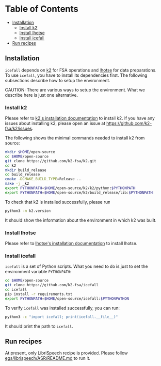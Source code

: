 
# Table of Contents

- [Installation](#installation)
  * [Install k2](#install-k2)
  * [Install lhotse](#install-lhotse)
  * [Install icefall](#install-icefall)
- [Run recipes](#run-recipes)

## Installation

`icefall` depends on [k2][k2] for FSA operations and [lhotse][lhotse] for
data preparations. To use `icefall`, you have to install its dependencies first.
The following subsections describe how to setup the environment.

CAUTION: There are various ways to setup the environment. What we describe
here is just one alternative.

### Install k2

Please refer to [k2's installation documentation][k2-install] to install k2.
If you have any issues about installing k2, please open an issue at
<https://github.com/k2-fsa/k2/issues>.

The following shows the minimal commands needed to install k2 from source:

```bash
mkdir $HOME/open-source
cd $HOME/open-source
git clone https://github.com/k2-fsa/k2.git
cd k2
mkdir build_release
cd build_release
cmake -DCMAKE_BUILD_TYPE=Release ..
make -j _k2
export PYTHONPATH=$HOME/open-source/k2/k2/python:$PYTHONPATH
export PYTHONPATH=$HOME/open-source/k2/build_release/lib:$PYTHONPATH
```

To check that k2 is installed successfully, please run

```bash
python3 -m k2.version
```

It should show the information about the environment in which
k2 was built.

### Install lhotse

Please refer to [lhotse's installation documentation][lhotse-install] to install
lhotse.

### Install icefall

`icefall` is a set of Python scripts. What you need to do is just to set
the environment variable `PYTHONPATH`:

```bash
cd $HOME/open-source
git clone https://github.com/k2-fsa/icefall
cd icefall
pip install -r requirements.txt
export PYTHONPATH=$HOME/open-source/icefall:$PYTHONPATHON
```

To verify `icefall` was installed successfully, you can run:

```bash
python3 -c "import icefall; print(icefall.__file__)"
```

It should print the path to `icefall`.

## Run recipes

At present, only LibriSpeech recipe is provided. Please
follow [egs/librispeech/ASR/README.md][LibriSpeech] to run it.

[LibriSpeech]: egs/librispeech/ASR/README.md
[k2-install]: https://k2.readthedocs.io/en/latest/installation/index.html#
[k2]: https://github.com/k2-fsa/k2
[lhotse]: https://github.com/lhotse-speech/lhotse
[lhotse-install]: https://lhotse.readthedocs.io/en/latest/getting-started.html#installation
